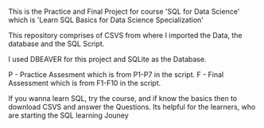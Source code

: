 This is the Practice and Final Project for course 'SQL for Data Science' which is 'Learn SQL Basics for Data Science Specialization'

This repository comprises of CSVS from where I imported the Data, the database and the SQL Script.

I used DBEAVER for this project and SQLite as the Database.

P - Practice Assesment which is from P1-P7 in the script.
F - Final Assessment which is from F1-F10 in the script.

If you wanna learn SQL, try the course, and if know the basics then to download CSVS and answer the Questions.
Its helpful for the learners, who are starting the SQL learning Jouney
